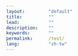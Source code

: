 ```yaml
---
layout:         "default"
title:          ""
lead:           ""
description:    ""
keywords:       ""
permalink:      /test/
lang:           "zh-tw"
---
```

